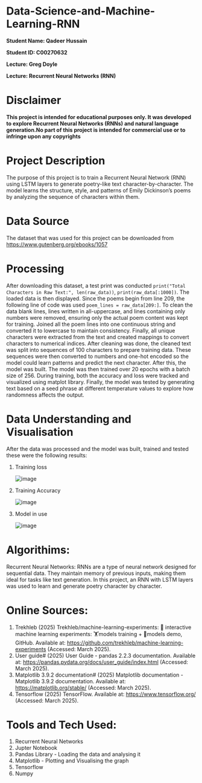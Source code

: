 # Data-Science-and-Machine-Learning-RNN

**Student Name: Qadeer Hussain**

**Student ID: C00270632**

**Lecture: Greg Doyle**

**Lecture: Recurrent Neural Networks (RNN)**

# Disclaimer 
**This project is intended for educational purposes only.
It was developed to explore Recurrent Neural Networks (RNNs) and natural language generation.No part of this project is intended for commercial use or to infringe upon any copyrights**

# Project Description
The purpose of this project is to train a Recurrent Neural Network (RNN) using LSTM layers to generate poetry-like text character-by-character. The model learns the structure, style, and patterns of Emily Dickinson’s poems by analyzing the sequence of characters within them.

# Data Source
The dataset that was used for this project can be downloaded from https://www.gutenberg.org/ebooks/1057

# Processing
After downloading this dataset, a test print was conducted ```print("Total Characters in Raw Text:", len(raw_data))```, ```print(raw_data[:1000])```. The loaded data is then displayed. Since the poems begin from line 209, the following line of code was used ```poem_lines = raw_data[209:]```. To clean the data blank lines, lines written in all-uppercase, and lines containing only numbers were removed, ensuring only the actual poem content was kept for training. Joined all the poem lines into one continuous string and converted it to lowercase to maintain consistency. Finally, all unique characters were extracted from the text and created mappings to convert characters to numerical indices. After cleaning was done, the cleaned text was split into sequences of 100 characters to prepare training data. These sequences were then converted to numbers and one-hot encoded so the model could learn patterns and predict the next character. After this, the model was built. The model was then trained over 20 epochs with a batch size of 256. During training, both the accuracy and loss were tracked and visualized using matplot library. Finally, the model was tested by generating text based on a seed phrase at different temperature values to explore how randomness affects the output.

# Data Understanding and Visualisation 
After the data was processed and the model was built, trained and tested these were the following results:

1. Training loss

   ![image](https://github.com/user-attachments/assets/bb24f823-2eeb-4ad8-b969-da5c9c5f3722)

2. Training Accuracy

   ![image](https://github.com/user-attachments/assets/34ebb838-7c2f-449b-b336-0ceee60a6886)

3. Model in use

   ![image](https://github.com/user-attachments/assets/cef88c69-2e44-4ee6-a43d-75c6ba290abc)

# Algorithims:
Recurrent Neural Networks: RNNs are a type of neural network designed for sequential data. They maintain memory of previous inputs, making them ideal for tasks like text generation. In this project, an RNN with LSTM layers was used to learn and generate poetry character by character.

# Online Sources:
1. Trekhleb (2025) Trekhleb/machine-learning-experiments: 🤖 interactive machine learning experiments: 🏋️models training + 🎨models demo, GitHub. Available at: https://github.com/trekhleb/machine-learning-experiments (Accessed: March 2025). 
2. User guide# (2025) User Guide - pandas 2.2.3 documentation. Available at: https://pandas.pydata.org/docs/user_guide/index.html (Accessed: March 2025).
3. Matplotlib 3.9.2 documentation# (2025) Matplotlib documentation - Matplotlib 3.9.2 documentation. Available at: https://matplotlib.org/stable/ (Accessed: March 2025).
4. Tensorflow (2025) TensorFlow. Available at: https://www.tensorflow.org/ (Accessed: March 2025). 

# Tools and Tech Used: 
1. Recurrent Neural Networks
2. Jupter Notebook
3. Pandas Library - Loading the data and analysing it
4. Matplotlib - Plotting and Visualising the graph 
5. Tensorflow
6. Numpy
